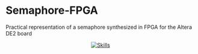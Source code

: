 # Semaphore-FPGA
Practical representation of a semaphore synthesized in FPGA for the Altera DE2 board

<p align="center">
  <a href="https://github.com/syvixor/skills-icons">
    <img src="https://skills.syvixor.com/api/icons?i=vhdl" alt="Skills">
  </a>
</p>
